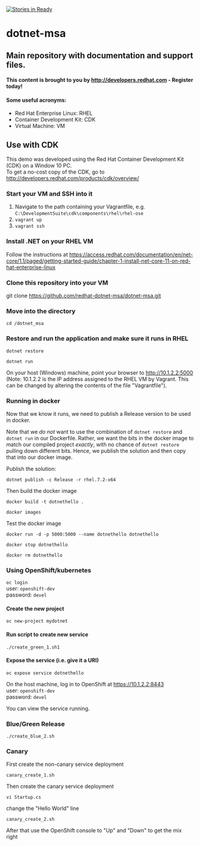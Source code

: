 [![Stories in Ready](https://badge.waffle.io/redhat-dotnet-msa/dotnet-msa.png?label=ready&title=Ready)](http://waffle.io/redhat-dotnet-msa/dotnet-msa)
# dotnet-msa

## Main repository with documentation and support files.

#### This content is brought to you by http://developers.redhat.com - Register today!

#### Some useful acronyms:  
* Red Hat Enterprise Linux: RHEL  
* Container Development Kit: CDK  
* Virtual Machine: VM  

## Use with CDK
This demo was developed using the Red Hat Container Development Kit (CDK) on a Window 10 PC.  
To get a no-cost copy of the CDK, go to http://developers.redhat.com/products/cdk/overview/

### Start your VM and SSH into it

1. Navigate to the path containing your Vagrantfile, e.g. `C:\DevelopmentSuite\cdk\components\rhel\rhel-ose`  
2. `vagrant up`  
3. `vagrant ssh`

### Install .NET on your RHEL VM

Follow the instructions at https://access.redhat.com/documentation/en/net-core/1.1/paged/getting-started-guide/chapter-1-install-net-core-11-on-red-hat-enterprise-linux

### Clone this repository into your VM

git clone https://github.com/redhat-dotnet-msa/dotnet-msa.git

### Move into the directory

`cd /dotnet_msa`

### Restore and run the application and make sure it runs in RHEL

`dotnet restore`

`dotnet run`

On your host (Windows) machine, point your browser to http://10.1.2.2:5000  
(Note: 10.1.2.2 is the IP address assigned to the RHEL VM by Vagrant. This can be changed by altering the contents of the file "Vagrantfile").

### Running in docker  
Now that we know it runs, we need to publish a Release version to be used in docker.

Note that we *do not* want to use the combination of `dotnet restore` and `dotnet run` in our Dockerfile. Rather, we want the bits in the docker image to match our compiled project *exactly*, with no chance of `dotnet restore` pulling down different bits. Hence, we publish the solution and then copy that into our docker image.

Publish the solution:

`dotnet publish -c Release -r rhel.7.2-x64`

Then build the docker image

`docker build -t dotnethello .`  

`docker images`  

Test the docker image

`docker run -d -p 5000:5000 --name dotnethello dotnethello`

`docker stop dotnethello`

`docker rm dotnethello`

### Using OpenShift/kubernetes  
`oc login`  
user: `openshift-dev`  
password: `devel`

#### Create the new project  
`oc new-project mydotnet`

#### Run script to create new service  
`./create_green_1.sh1`

#### Expose the service (i.e. give it a URI)  
`oc expose service dotnethello`

On the host machine, log in to OpenShift at https://10.1.2.2:8443  
user: `openshift-dev`  
password: `devel`

You can view the service running.


### Blue/Green Release
`./create_blue_2.sh`

### Canary

First create the non-canary service deployment

`canary_create_1.sh`

Then create the canary service deployment

`vi Startup.cs`

change the "Hello World" line

`canary_create_2.sh`  

After that use the OpenShift console to "Up" and "Down" to get the mix right
